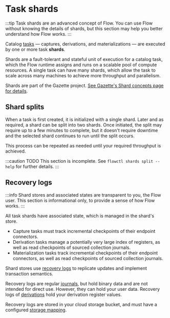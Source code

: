 # Task shards

:::tip
Task shards are an advanced concept of Flow.
You can use Flow without knowing the details of shards,
but this section may help you better understand how Flow works.
:::

Catalog [tasks](../#tasks) — captures, derivations, and materializations —
are executed by one or more task **shards**.

Shards are a fault-tolerant and stateful unit of execution for a catalog task,
which the Flow runtime assigns and runs on a scalable pool of compute resources.
A single task can have many shards,
which allow the task to scale across many machines to
achieve more throughput and parallelism.

Shards are part of the Gazette project.
[See Gazette's Shard concepts page for details](
https://gazette.readthedocs.io/en/latest/consumers-concepts.html#shards).

## Shard splits

When a task is first created, it is initialized with a single shard.
Later and as required, a shard can be split into two shards.
Once initiated, the split may require up to a few minutes to complete,
but it doesn't require downtime and the selected shard continues
to run until the split occurs.

This process can be repeated as needed until your required throughput is achieved.

:::caution TODO
This section is incomplete.
See `flowctl shards split --help` for further details.
:::

## Recovery logs

:::info
Shard stores and associated states are transparent to you, the Flow user.
This section is informational only, to provide a sense of how Flow works.
:::

All task shards have associated state, which is managed in the shard's store.

* Capture tasks must track incremental checkpoints of their endpoint connectors.
* Derivation tasks manage a potentially very large index of registers,
  as well as read checkpoints of sourced collection journals.
* Materialization tasks track incremental checkpoints of their endpoint connectors,
  as well as read checkpoints of sourced collection journals.

Shard stores use
[recovery logs](https://gazette.readthedocs.io/en/latest/consumers-concepts.html#recovery-logs)
to replicate updates and implement transaction semantics.

Recovery logs are regular [journals](/workspaces/flow/site/docs/concepts/advanced/journals.md),
but hold binary data and are not intended for direct use.
However, they can hold your user data.
Recovery logs of [derivations](../derivations.md) hold your derivation register values.

Recovery logs are stored in your cloud storage bucket,
and must have a configured [storage mapping](../storage-mappings.md#recovery-logs).
